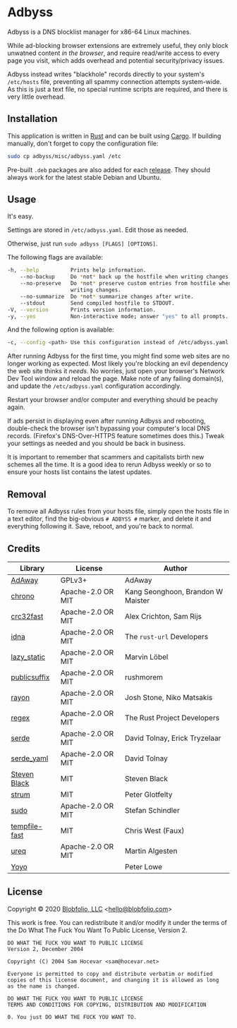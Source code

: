 # Adbyss

Adbyss is a DNS blocklist manager for x86-64 Linux machines.

While ad-blocking browser extensions are extremely useful, they only block
unwatned content *in the browser*, and require read/write access to every
page you visit, which adds overhead and potential security/privacy issues.

Adbyss instead writes "blackhole" records directly to your system's `/etc/hosts`
file, preventing all spammy connection attempts system-wide. As this is just a
text file, no special runtime scripts are required, and there is very little
overhead.



## Installation

This application is written in [Rust](https://www.rust-lang.org/) and can be built using [Cargo](https://github.com/rust-lang/cargo). If building manually, don't forget to copy the configuration file:
```bash
sudo cp adbyss/misc/adbyss.yaml /etc
```

Pre-built `.deb` packages are also added for each [release](https://github.com/Blobfolio/adbyss/releases/latest). They should always work for the latest stable Debian and Ubuntu.



## Usage

It's easy.

Settings are stored in `/etc/adbyss.yaml`. Edit those as needed.

Otherwise, just run `sudo adbyss [FLAGS] [OPTIONS]`.

The following flags are available:
```bash
-h, --help          Prints help information.
    --no-backup     Do *not* back up the hostfile when writing changes.
    --no-preserve   Do *not* preserve custom entries from hostfile when
                    writing changes.
    --no-summarize  Do *not* summarize changes after write.
    --stdout        Send compiled hostfile to STDOUT.
-V, --version       Prints version information.
-y, --yes           Non-interactive mode; answer "yes" to all prompts.
```

And the following option is available:
```bash
-c, --config <path> Use this configuration instead of /etc/adbyss.yaml.
```

After running Adbyss for the first time, you might find some web sites are no longer working as expected. Most likely you're blocking an evil dependency the web site thinks it *needs*. No worries, just open your browser's Network Dev Tool window and reload the page. Make note of any failing domain(s), and update the `/etc/adbyss.yaml` configuration accordingly.

Restart your browser and/or computer and everything should be peachy again.

If ads persist in displaying even after running Adbyss and rebooting, double-check the browser isn't bypassing your computer's local DNS records. (Firefox's DNS-Over-HTTPS feature sometimes does this.) Tweak your settings as needed and you should be back in business.

It is important to remember that scammers and capitalists birth new schemes all the time. It is a good idea to rerun Adbyss weekly or so to ensure your hosts list contains the latest updates.



## Removal

To remove all Adbyss rules from your hosts file, simply open the hosts file in a text editor, find the big-obvious `# ADBYSS #` marker, and delete it and everything following it. Save, reboot, and you're back to normal.



## Credits

| Library | License | Author |
| ---- | ---- | ---- |
| [AdAway](https://adaway.org/) | GPLv3+ | AdAway |
| [chrono](https://crates.io/crates/chrono) | Apache-2.0 OR MIT | Kang Seonghoon, Brandon W Maister |
| [crc32fast](https://crates.io/crates/crc32fast) | Apache-2.0 OR MIT | Alex Crichton, Sam Rijs |
| [idna](https://crates.io/crates/idna) | Apache-2.0 OR MIT | The `rust-url` Developers |
| [lazy_static](https://crates.io/crates/lazy_static) | Apache-2.0 OR MIT | Marvin Löbel |
| [publicsuffix](https://crates.io/crates/publicsuffix) | Apache-2.0 OR MIT | rushmorem |
| [rayon](https://crates.io/crates/rayon) | Apache-2.0 OR MIT | Josh Stone, Niko Matsakis |
| [regex](https://crates.io/crates/regex) | Apache-2.0 OR MIT | The Rust Project Developers |
| [serde](https://crates.io/crates/serde) | Apache-2.0 OR MIT | David Tolnay, Erick Tryzelaar |
| [serde_yaml](https://crates.io/crates/serde_yaml) | Apache-2.0 OR MIT | David Tolnay |
| [Steven Black](https://github.com/StevenBlack/hosts) | MIT | Steven Black |
| [strum](https://crates.io/crates/strum) | MIT | Peter Glotfelty |
| [sudo](https://crates.io/crates/sudo) | Apache-2.0 OR MIT | Stefan Schindler |
| [tempfile-fast](https://crates.io/crates/tempfile-fast) | MIT | Chris West (Faux) |
| [ureq](https://crates.io/crates/ureq) | Apache-2.0 OR MIT | Martin Algesten |
| [Yoyo](https://pgl.yoyo.org/adservers/) || Peter Lowe |



## License

Copyright © 2020 [Blobfolio, LLC](https://blobfolio.com) &lt;hello@blobfolio.com&gt;

This work is free. You can redistribute it and/or modify it under the terms of the Do What The Fuck You Want To Public License, Version 2.

    DO WHAT THE FUCK YOU WANT TO PUBLIC LICENSE
    Version 2, December 2004

    Copyright (C) 2004 Sam Hocevar <sam@hocevar.net>

    Everyone is permitted to copy and distribute verbatim or modified
    copies of this license document, and changing it is allowed as long
    as the name is changed.

    DO WHAT THE FUCK YOU WANT TO PUBLIC LICENSE
    TERMS AND CONDITIONS FOR COPYING, DISTRIBUTION AND MODIFICATION

    0. You just DO WHAT THE FUCK YOU WANT TO.
